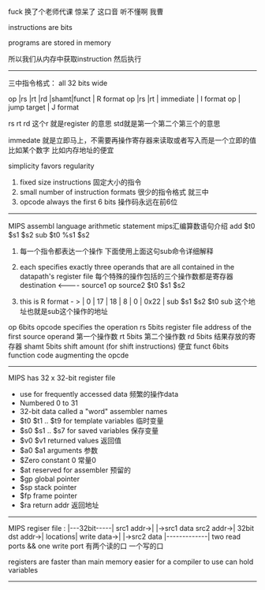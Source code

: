 fuck 换了个老师代课 惊呆了 这口音 听不懂啊 我曹

instructions are bits

programs are stored in memory

所以我们从内存中获取instruction 然后执行

---

三中指令格式： all 32 bits wide

op   |rs   |rt   |rd   |shamt|funct  |      R format
op   |rs   |rt   |   immediate       |      I format
op   |         jump target           |      J format

rs rt rd 这个r 就是register 的意思 std就是第一个第二个第三个的意思

immedate 就是立即马上，不需要再操作寄存器来读取或者写入而是一个立即的值 比如某个数字 比如内存地址的便宜 

simplicity favors regularity
1. fixed size instructions 固定大小的指令
2. small number of instruction formats 很少的指令格式 就三中
3. opcode always the first 6 bits     操作码永远在前6位

---

MIPS assembl language arithmetic statement mips汇编算数语句介绍
add    $t0    $s1    $s2
sub    $t0    %s1    $s2
1. 每一个指令都表达一个操作 下面使用上面这句sub命令详细解释

2. each specifies exactly three operands that are all contained in the datapath's register file 每个特殊的操作包括的三个操作数都是寄存器
    destination <---- source1  op  source2
        $t0             $s1          $s2

3. this is R format - >
|  0  |  17  |  18  |  8  |  0  |  0x22  |
  sub   $s1    $s2    $t0           sub 这个地址也就是sub这个操作的地址

op      6bits   opcode specifies the operation
rs      5bits   register file address of the first source operand 第一个操作数
rt      5bits   第二个操作数
rd      5bits   结果存放的寄存器
shamt   5bits   shift amount (for shift instructions) 便宜
funct   6bits   function code augmenting the opcde 

---

MIPS has 32 x 32-bit register file
* use for frequently accessed data 频繁的操作data
* Numbered 0 to 31
* 32-bit data called a "word"
assembler names
* $t0 $t1 .. $t9 for template variables 临时变量
* $s0 $s1 .. $s7 for saved variables 保存变量
* $v0 $v1   returned values 返回值
* $a0 $a1   arguments 参数
* $Zero constant 0    常量0
* $at   reserved for assembler 预留的
* $gp   global pointer
* $sp   stack pointer
* $fp   frame pointer
* $ra   return addr 返回地址

---

MIPS regiser file :
            |---32bit-----|
src1  addr->|             |->src1 data
src2  addr->|            32bit
dst   addr->|    locations|
write data->|             |->src2 data
            |-------------|
two read ports && one write port  有两个读的口 一个写的口

registers are faster than main memory
easier for a compiler to use
can hold variables 

---



